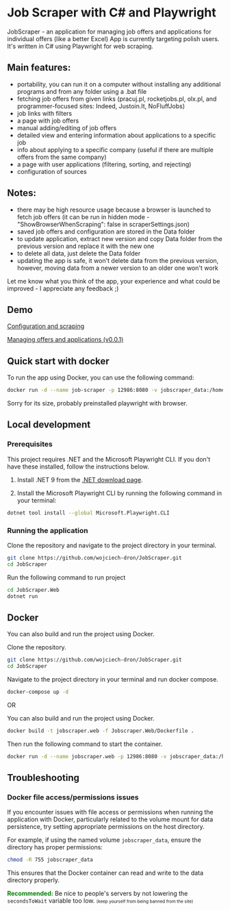# Job Scraper with C# and Playwright

JobScraper - an application for managing job offers and applications for
individual offers (like a better Excel)
App is currently targeting polish users.
It's written in C# using Playwright for web scraping.

## Main features:
- portability, you can run it on a computer without installing any
  additional programs and from any folder using a .bat file
- fetching job offers from given links (pracuj.pl, rocketjobs.pl, olx.pl, and
  programmer-focused sites: Indeed, Justoin.It, NoFluffJobs)
- job links with filters
- a page with job offers
- manual adding/editing of job offers
- detailed view and entering information about applications to a specific job
- info about applying to a specific company (useful if there are multiple offers
  from the same company)
- a page with user applications (filtering, sorting, and rejecting)
- configuration of sources

## Notes:
- there may be high resource usage because a browser is launched to fetch job
  offers (it can be run in hidden mode - "ShowBrowserWhenScraping": false in
  scraperSettings.json)
- saved job offers and configuration are stored in the Data folder
- to update application, extract new version and copy Data folder from the previous version and replace it with the new one
- to delete all data, just delete the Data folder
- updating the app is safe, it won't delete data from the previous version,
  however, moving data from a newer version to an older one won't work

Let me know what you think of the app, your experience and what could be improved - 
I appreciate any feedback ;)


## Demo

[Configuration and scraping](https://drive.google.com/file/d/1D-sGQ3w9u8nb9_HW_olHNEMGFR9nUWQm/view)

[Managing offers and applications (v0.0.1)](https://drive.google.com/file/d/1nu9P4w3vn8zJl3TTss1zsLBxoxjgEGqP/view)

## Quick start with docker
To run the app using Docker, you can use the following command:
```bash
docker run -d --name job-scraper -p 12986:8080 -v jobscraper_data:/home/app/data combi71/jobscraper.web:latest
```

Sorry for its size, probably preinstalled playwright with browser.

## Local development

### Prerequisites

This project requires .NET and the Microsoft Playwright CLI. If you don't have
these installed, follow the instructions below.

1. Install .NET 9 from
   the [.NET download page](https://dotnet.microsoft.com/download).

2. Install the Microsoft Playwright CLI by running the following command in your
   terminal:

```bash
dotnet tool install --global Microsoft.Playwright.CLI
```

### Running the application
Clone the repository and navigate to the project directory in your terminal.
```bash
git clone https://github.com/wojciech-dron/JobScraper.git
cd JobScraper
```

Run the following command to run project
```bash
cd JobScraper.Web
dotnet run
```
   
## Docker

You can also build and run the project using Docker.

Clone the repository.
```bash
git clone https://github.com/wojciech-dron/JobScraper.git
cd JobScraper
```

Navigate to the project directory in your terminal and run docker compose.
```bash
docker-compose up -d
```

OR

You can also build and run the project using Docker.

```bash
docker build -t jobscraper.web -f Jobscraper.Web/Dockerfile .
```

Then run the following command to start the container.

```bash
docker run -d --name jobscraper.web -p 12986:8080 -v jobscraper_data:/home/app/data jobscraper.web
```

## Troubleshooting

### Docker file access/permissions issues

If you encounter issues with file access or permissions when running the application with Docker, particularly related to the volume mount for data persistence, try setting appropriate permissions on the host directory.

For example, if using the named volume `jobscraper_data`, ensure the directory has proper permissions:
```bash
chmod -R 755 jobscraper_data
```

This ensures that the Docker container can read and write to the data directory properly.


<span style="color: green">**Recommended:**</span> Be nice to people's servers by not lowering the `secondsToWait` variable too low. <font size="1">(keep yourself from being banned from the site)</font>
